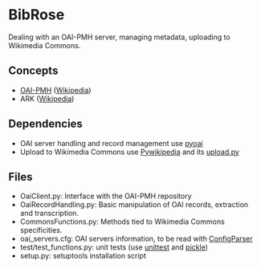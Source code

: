 BibRose
=======

Dealing with an OAI-PMH server, managing metadata, uploading to Wikimedia Commons.

Concepts
--------
* [OAI-PMH](http://www.openarchives.org/OAI/openarchivesprotocol.html)
([Wikipedia](http://en.wikipedia.org/wiki/OAI-PMH))
* ARK ([Wikipedia](http://en.wikipedia.org/wiki/Archival_Resource_Key))

Dependencies
------------
* OAI server handling and record management use
[pyoai](http://pypi.python.org/pypi/pyoai/)
* Upload to Wikimedia Commons use
[Pywikipedia](http://www.mediawiki.org/wiki/Manual:Pywikipediabot) and its
[upload.py](http://www.mediawiki.org/wiki/Manual:Pywikipediabot/upload.py)

Files
-----

* OaiClient.py: 
Interface with the OAI-PMH repository
* OaiRecordHandling.py: 
Basic manipulation of OAI records, extraction and transcription.
* CommonsFunctions.py: 
Methods tied to Wikimedia Commons specificities.
* oai_servers.cfg: 
OAI servers information, to be read with
[ConfigParser](http://docs.python.org/library/configparser.html)
* test/test_functions.py: unit tests 
(use [unittest](http://docs.python.org/library/unittest.html)
and [pickle](http://docs.python.org/library/pickle.html))
* setup.py: setuptools installation script
